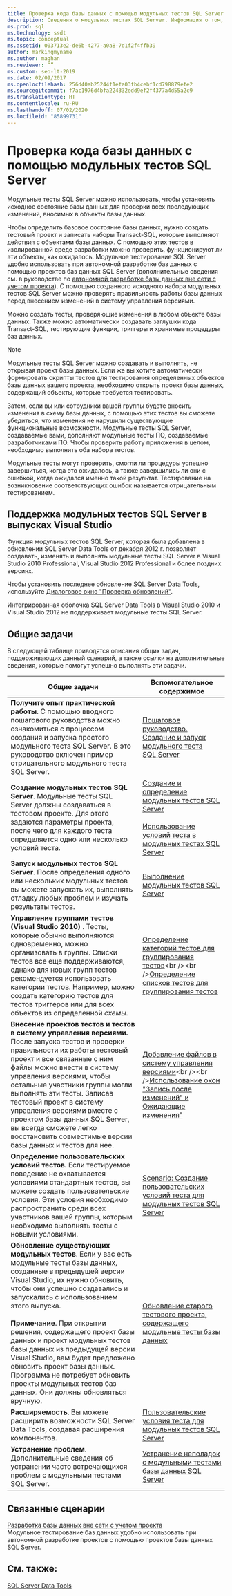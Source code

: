 ```yaml
---
title: Проверка кода базы данных с помощью модульных тестов SQL Server
description: Сведения о модульных тестах SQL Server. Информация о том, какие выпуски Visual Studio обеспечивают поддержку тестов, а также материалы по использованию тестов для проверки кода базы данных.
ms.prod: sql
ms.technology: ssdt
ms.topic: conceptual
ms.assetid: 003713e2-de6b-4277-a0a8-7d1f2f4ffb39
author: markingmyname
ms.author: maghan
ms.reviewer: “”
ms.custom: seo-lt-2019
ms.date: 02/09/2017
ms.openlocfilehash: 256d40ab25244f1efa03fb4cebf1cd798879efe2
ms.sourcegitcommit: f7ac1976d4bfa224332edd9ef2f4377a4d55a2c9
ms.translationtype: HT
ms.contentlocale: ru-RU
ms.lasthandoff: 07/02/2020
ms.locfileid: "85899731"
---
```

# <a name="verifying-database-code-by-using-sql-server-unit-tests"></a>Проверка кода базы данных с помощью модульных тестов SQL Server

Модульные тесты SQL Server можно использовать, чтобы установить исходное состояние базы данных для проверки всех последующих изменений, вносимых в объекты базы данных.  
  
Чтобы определить базовое состояние базы данных, нужно создать тестовый проект и записать наборы Transact\-SQL, которые выполняют действия с объектами базы данных. С помощью этих тестов в изолированной среде разработки можно проверить, функционируют ли эти объекты, как ожидалось. Модульное тестирование SQL Server удобно использовать при автономной разработке баз данных с помощью проектов баз данных SQL Server (дополнительные сведения см. в руководстве по [автономной разработке базы данных вне сети с учетом проекта](../ssdt/project-oriented-offline-database-development.md)). С помощью созданного исходного набора модульных тестов SQL Server можно проверять правильность работы базы данных перед внесением изменений в систему управления версиями.  
  
Можно создать тесты, проверяющие изменения в любом объекте базы данных. Также можно автоматически создавать заглушки кода Transact\-SQL, тестирующие функции, триггеры и хранимые процедуры баз данных.  
  
> [!NOTE]  
> Модульные тесты SQL Server можно создавать и выполнять, не открывая проект базы данных. Если же вы хотите автоматически формировать скрипты тестов для тестирования определенных объектов базы данных вашего проекта, необходимо открыть проект базы данных, содержащий объекты, которые требуется тестировать.  
  
Затем, если вы или сотрудники вашей группы будете вносить изменения в схему базы данных, с помощью этих тестов вы сможете убедиться, что изменения не нарушили существующие функциональные возможности. Модульные тесты SQL Server, создаваемые вами, дополняют модульные тесты ПО, создаваемые разработчиками ПО. Чтобы проверить работу приложения в целом, необходимо выполнить оба набора тестов.  
  
Модульные тесты могут проверить, смогли ли процедуры успешно завершиться, когда это ожидалось, а также завершились ли они с ошибкой, когда ожидался именно такой результат. Тестирование на возникновение соответствующих ошибок называется отрицательным тестированием.  
  
## <a name="visual-studio-editions-support-for-sql-server-unit-tests"></a>Поддержка модульных тестов SQL Server в выпусках Visual Studio  
Функция модульных тестов SQL Server, которая была добавлена в обновлении SQL Server Data Tools от декабря 2012 г. позволяет создавать, изменять и выполнять модульные тесты SQL Server в Visual Studio 2010 Professional, Visual Studio 2012 Professional и более поздних версиях.  
  
Чтобы установить последнее обновление SQL Server Data Tools, используйте [Диалоговое окно "Проверка обновлений"](../ssdt/check-for-updates-dialog-box.md).  
  
Интегрированная оболочка SQL Server Data Tools в Visual Studio 2010 и Visual Studio 2012 не поддерживает модульные тесты SQL Server.  
  
## <a name="common-tasks"></a>Общие задачи  
В следующей таблице приводятся описания общих задач, поддерживающих данный сценарий, а также ссылки на дополнительные сведения, которые помогут успешно выполнять эти задачи.  
  
|Общие задачи|Вспомогательное содержимое|  
|----------------|----------------------|  
|**Получите опыт практической работы**. С помощью вводного пошагового руководства можно ознакомиться с процессом создания и запуска простого модульного теста SQL Server. В это руководство включен пример отрицательного модульного теста SQL Server.|[Пошаговое руководство. Создание и запуск модульного теста SQL Server](../ssdt/walkthrough-creating-and-running-a-sql-server-unit-test.md)|  
|**Создание модульных тестов SQL Server**. Модульные тесты SQL Server должны создаваться в тестовом проекте. Для этого задаются параметры проекта, после чего для каждого теста определяется одно или несколько условий теста.|[Создание и определение модульных тестов SQL Server](../ssdt/creating-and-defining-sql-server-unit-tests.md)<br /><br />[Использование условий теста в модульных тестах SQL Server](../ssdt/using-test-conditions-in-sql-server-unit-tests.md)|  
|**Запуск модульных тестов SQL Server**. После определения одного или нескольких модульных тестов вы можете запускать их, выполнять отладку любых проблем и изучать результаты тестов.|[Выполнение модульных тестов SQL Server](../ssdt/running-sql-server-unit-tests.md)|  
|**Управление группами тестов (Visual Studio 2010)** . Тесты, которые обычно выполняются одновременно, можно организовать в группы. Списки тестов все еще поддерживаются, однако для новых групп тестов рекомендуется использовать категории тестов. Например, можно создать категорию тестов для тестов триггеров или для всех объектов из определенной *схемы*.|[Определение категорий тестов для группирования тестов](https://msdn.microsoft.com/library/dd286595(VS.100).aspx)<br /><br />[Определение списков тестов для группирования тестов](https://msdn.microsoft.com/library/dd286584(VS.100).aspx)|  
|**Внесение проектов тестов и тестов в систему управления версиями.** После запуска тестов и проверки правильности их работы тестовый проект и все связанные с ним файлы можно внести в систему управления версиями, чтобы остальные участники группы могли выполнять эти тесты. Записав тестовый проект в систему управления версиями вместе с проектом базы данных SQL Server, вы всегда сможете легко восстановить совместимые версии базы данных и тестов для нее.|[Добавление файлов в систему управления версиями](https://msdn.microsoft.com/library/ms181374(VS.100).aspx)<br /><br />[Использование окон "Запись после изменений" и Ожидающие изменения"](https://msdn.microsoft.com/library/ms245462(VS.100).aspx)|  
|**Определение пользовательских условий тестов.** Если тестируемое поведение не охватывается условиями стандартных тестов, вы можете создать пользовательские условия. Эти условия необходимо распространить среди всех участников вашей группы, которым необходимо выполнять тесты с новыми условиями.|[Scenario: Создание пользовательских условий теста для модульных тестов SQL Server](https://msdn.microsoft.com/library/dd193282(VS.100).aspx)|  
|**Обновление существующих модульных тестов**. Если у вас есть модульные тесты базы данных, созданные в предыдущей версии Visual Studio, их нужно обновить, чтобы они успешно создавались и запускались с использованием этого выпуска.<br /><br />**Примечание**. При открытии решения, содержащего проект базы данных и проект модульных тестов базы данных из предыдущей версии Visual Studio, вам будет предложено обновить проект базы данных. Программа не потребует обновить проекты модульных тестов баз данных. Они должны обновляться вручную.|[Обновление старого тестового проекта, содержащего модульные тесты базы данных](../ssdt/upgrade-an-older-test-project-containing-database-unit-tests.md)|  
|**Расширяемость**. Вы можете расширить возможности SQL Server Data Tools, создавая расширения компонентов.|[Пользовательские условия теста для модульных тестов SQL Server](../ssdt/custom-test-conditions-for-sql-server-unit-tests.md)|  
|**Устранение проблем**. Дополнительные сведения об устранении часто встречающихся проблем с модульными тестами SQL Server.|[Устранение неполадок с модульными тестами базы данных SQL Server](../ssdt/troubleshooting-sql-server-database-unit-testing-issues.md)|  
  
## <a name="related-scenarios"></a>Связанные сценарии  
[Разработка базы данных вне сети с учетом проекта](../ssdt/project-oriented-offline-database-development.md)  
Модульное тестирование баз данных удобно использовать при автономной разработке проектов с помощью проектов базы данных SQL Server.  
  
## <a name="see-also"></a>См. также:  
[SQL Server Data Tools](../ssdt/sql-server-data-tools.md)  
  

